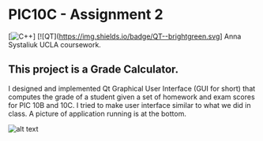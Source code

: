 # PIC10C - Assignment 2
[![C++](https://img.shields.io/badge/C%2B%2B--green.svg)]
[![QT](https://img.shields.io/badge/QT--brightgreen.svg]
Anna Systaliuk
UCLA coursework.

## This project is a Grade Calculator.

I designed and implemented Qt Graphical User Interface (GUI for short) that computes the grade of a student given a set of homework and exam scores for PIC 10B and 10C. I tried to make user interface similar to what we did in class. A picture of application running is at the bottom.

![alt text](https://image.ibb.co/gttHNk/Screen_Shot_2017_06_13_at_9_29_38_AM.png)
